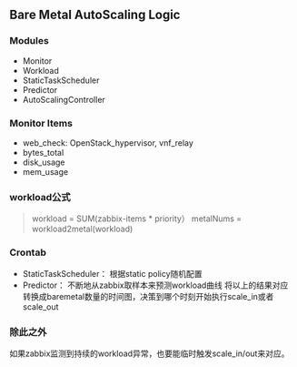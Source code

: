 ## Bare Metal AutoScaling Logic

### Modules
+ Monitor
+ Workload
+ StaticTaskScheduler 
+ Predictor 
+ AutoScalingController

### Monitor Items
+ web_check: OpenStack_hypervisor, vnf_relay
+ bytes_total
+ disk_usage
+ mem_usage

### workload公式
> workload = SUM(zabbix-items * priority）
> metalNums = workload2metal(workload)

### Crontab
+ StaticTaskScheduler： 根据static policy随机配置
+ Predictor： 不断地从zabbix取样本来预测workload曲线
将以上的结果对应转换成baremetal数量的时间图，决策到哪个时刻开始执行scale_in或者scale_out

### 除此之外
如果zabbix监测到持续的workload异常，也要能临时触发scale_in/out来对应。

